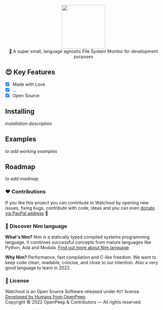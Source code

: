 <p align="center">
    <img src="https://raw.githubusercontent.com/openpeep/watchout/main/.github/watchout.png" width="140px"><br>
    🐶 A super small, language agnostic File System Monitor for development purposes
</p>

## 😍 Key Features
- [x] Made with Love
- [x] ...
- [x] Open Source

## Installing
_installation description_

## Examples
_to add working examples_

## Roadmap
_to add roadmap_

### ❤ Contributions
If you like this project you can contribute to Watchout by opening new issues, fixing bugs, contribute with code, ideas and you can even [donate via PayPal address](https://www.paypal.com/donate/?hosted_button_id=RJK3ZTDWPL55C) 🥰

### 👑 Discover Nim language
<strong>What's Nim?</strong> Nim is a statically typed compiled systems programming language. It combines successful concepts from mature languages like Python, Ada and Modula. [Find out more about Nim language](https://nim-lang.org/)

<strong>Why Nim?</strong> Performance, fast compilation and C-like freedom. We want to keep code clean, readable, concise, and close to our intention. Also a very good language to learn in 2022.

### 🎩 License
Watchout is an Open Source Software released under `MIT` license. [Developed by Humans from OpenPeep](https://github.com/openpeep).<br>
Copyright &copy; 2022 OpenPeep & Contributors &mdash; All rights reserved.
